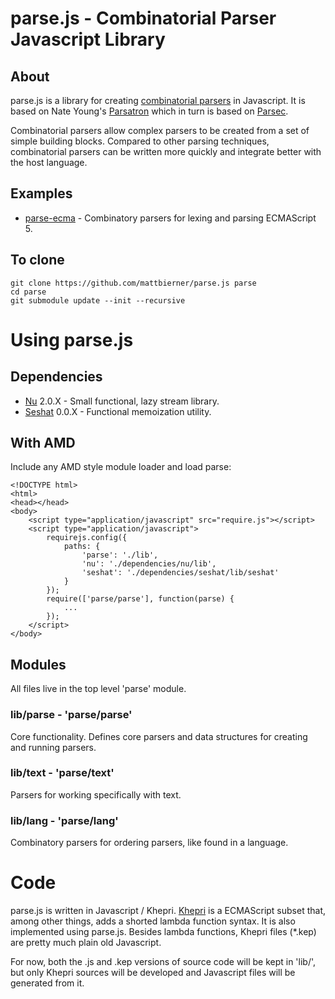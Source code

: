 # parse.js - Combinatorial Parser Javascript Library #

## About ##
parse.js is a library for creating [combinatorial parsers][CombinatorialParsers] in Javascript. 
It is based on Nate Young's [Parsatron][Parsatron] which in turn is based on
[Parsec][Parsec].

Combinatorial parsers allow complex parsers to be created from a set of simple
building blocks. Compared to other parsing techniques, combinatorial parsers
can be written more quickly and integrate better with the host language.

## Examples ##
* [parse-ecma][parseecma] - Combinatory parsers for lexing and parsing ECMAScript 5.

## To clone ##
    git clone https://github.com/mattbierner/parse.js parse
    cd parse
    git submodule update --init --recursive


# Using parse.js #

## Dependencies
* [Nu][nu] 2.0.X - Small functional, lazy stream library.
* [Seshat][seshat] 0.0.X - Functional memoization utility.

## With AMD ##
Include any AMD style module loader and load parse:

    <!DOCTYPE html>
    <html>
    <head></head>
    <body>
        <script type="application/javascript" src="require.js"></script>
        <script type="application/javascript">
            requirejs.config({
                paths: {
                    'parse': './lib',
                    'nu': './dependencies/nu/lib',
                    'seshat': './dependencies/seshat/lib/seshat'
                }
            });
            require(['parse/parse'], function(parse) {
                ...
            });
        </script>
    </body>

## Modules ##
All files live in the top level 'parse' module.

### lib/parse - 'parse/parse'
Core functionality. Defines core parsers and data structures for creating and
running parsers.

### lib/text - 'parse/text'
Parsers for working specifically with text.

### lib/lang - 'parse/lang'
Combinatory parsers for ordering parsers, like found in a language.


# Code #
parse.js is written in Javascript / Khepri. [Khepri][khepri] is a ECMAScript subset
that, among other things, adds a shorted lambda function syntax. It is also
implemented using parse.js. Besides lambda functions, Khepri files (*.kep) are
pretty much plain old Javascript.

For now, both the .js and .kep versions of source code will be kept in 'lib/',
but only Khepri sources will be developed and Javascript files will be
generated from it.


[CombinatorialParsers]: http://en.wikipedia.org/wiki/Parser_combinator
[Parsatron]: https://github.com/youngnh/parsatron
[Parsec]: http://legacy.cs.uu.nl/daan/parsec.html
[parseecma]: https://github.com/mattbierner/parse-ecma
[khepri]: https://github.com/mattbierner/khepri
[nu]: https://github.com/mattbierner/nu
[seshat]: https://github.com/mattbierner/seshat
